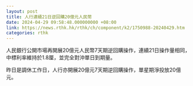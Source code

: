 ```yaml
---
layout: post
title: 人行連續21日逆回購20億元人民幣
date: 2024-04-29 09:58:48.000000000 +08:00
link: https://news.rthk.hk/rthk/ch/component/k2/1750988-20240429.htm
categories: rthk
---
```


人民銀行公開市場再開展20億元人民幣7天期逆回購操作，連續21日操作量相同，中標利率維持於1.8厘，並完全對沖單日到期量。

昨日是調休工作日，人行亦開展20億元7天期逆回購操作，單星期淨投放20億元。
